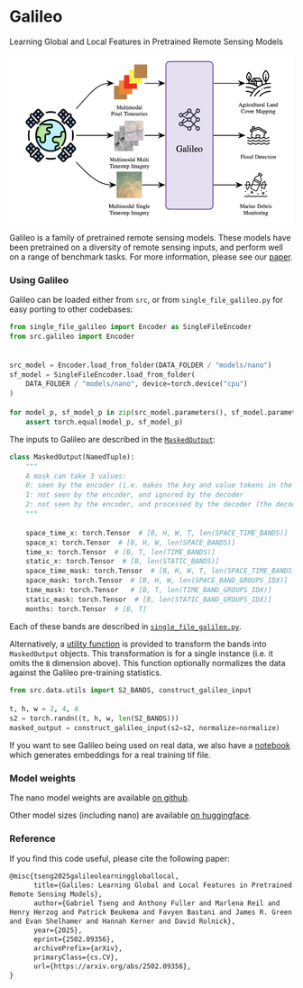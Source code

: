 # Galileo

Learning Global and Local Features in Pretrained Remote Sensing Models

<img src="diagrams/inference.png" alt="Galileo_diagram" height="300px"/>

Galileo is a family of pretrained remote sensing models. These models have been pretrained on a diversity of remote sensing inputs, and perform well on a range of benchmark tasks. For more information, please see our [paper](https://arxiv.org/abs/2502.09356).

### Using Galileo

Galileo can be loaded either from `src`, or from `single_file_galileo.py` for easy porting to other codebases:

```python
from single_file_galileo import Encoder as SingleFileEncoder
from src.galileo import Encoder


src_model = Encoder.load_from_folder(DATA_FOLDER / "models/nano")
sf_model = SingleFileEncoder.load_from_folder(
    DATA_FOLDER / "models/nano", device=torch.device("cpu")
)

for model_p, sf_model_p in zip(src_model.parameters(), sf_model.parameters()):
    assert torch.equal(model_p, sf_model_p)
```

The inputs to Galileo are described in the [`MaskedOutput`](src/masking.py#L116):

```python
class MaskedOutput(NamedTuple):
    """
    A mask can take 3 values:
    0: seen by the encoder (i.e. makes the key and value tokens in the decoder)
    1: not seen by the encoder, and ignored by the decoder
    2: not seen by the encoder, and processed by the decoder (the decoder's query values)
    """

    space_time_x: torch.Tensor  # [B, H, W, T, len(SPACE_TIME_BANDS)]
    space_x: torch.Tensor  # [B, H, W, len(SPACE_BANDS)]
    time_x: torch.Tensor  # [B, T, len(TIME_BANDS)]
    static_x: torch.Tensor  # [B, len(STATIC_BANDS)]
    space_time_mask: torch.Tensor  # [B, H, W, T, len(SPACE_TIME_BANDS_GROUPS_IDX)]
    space_mask: torch.Tensor  # [B, H, W, len(SPACE_BAND_GROUPS_IDX)]
    time_mask: torch.Tensor   # [B, T, len(TIME_BAND_GROUPS_IDX)]
    static_mask: torch.Tensor  # [B, len(STATIC_BAND_GROUPS_IDX)]
    months: torch.Tensor  # [B, T]
```

Each of these bands are described in [`single_file_galileo.py`](single_file_galileo.py#L24).

Alternatively, a [utility function](src/data/utils.py#L36) is provided to transform the bands into `MaskedOutput` objects. This transformation is for a single instance (i.e. it omits the `B` dimension above). This function optionally normalizes the data against the Galileo pre-training statistics.

```python
from src.data.utils import S2_BANDS, construct_galileo_input

t, h, w = 2, 4, 4
s2 = torch.randn((t, h, w, len(S2_BANDS)))
masked_output = construct_galileo_input(s2=s2, normalize=normalize)
```

If you want to see Galileo being used on real data, we also have a [notebook](visualizing_embeddings.ipynb) which generates embeddings for a real training tif file.

### Model weights
The nano model weights are available [on github](data/models/nano).

Other model sizes (including nano) are available [on huggingface](https://huggingface.co/nasaharvest/galileo).


### Reference

If you find this code useful, please cite the following paper:

```
@misc{tseng2025galileolearninggloballocal,
      title={Galileo: Learning Global and Local Features in Pretrained Remote Sensing Models},
      author={Gabriel Tseng and Anthony Fuller and Marlena Reil and Henry Herzog and Patrick Beukema and Favyen Bastani and James R. Green and Evan Shelhamer and Hannah Kerner and David Rolnick},
      year={2025},
      eprint={2502.09356},
      archivePrefix={arXiv},
      primaryClass={cs.CV},
      url={https://arxiv.org/abs/2502.09356},
}
```
